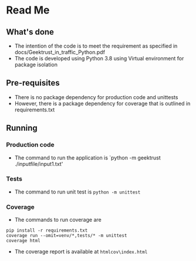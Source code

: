 # Read Me
## What's done
- The intention of the code is to meet the requirement as specified in docs/Geektrust_in_traffic_Python.pdf
- The code is developed using Python 3.8 using Virtual environment for package isolation


## Pre-requisites  
- There is no package dependency for production code and unittests 
- However, there is a package dependency for coverage that is outlined in requirements.txt


## Running
### Production code
- The command to run the application is `python -m geektrust ./inputfile/input1.txt'

### Tests
- The command to run unit test is `python -m unittest`

### Coverage
- The commands to run coverage are
```
pip install -r requirements.txt
coverage run --omit=venv/*,tests/* -m unittest
coverage html
```
- The coverage report is available at `htmlcov\index.html`
